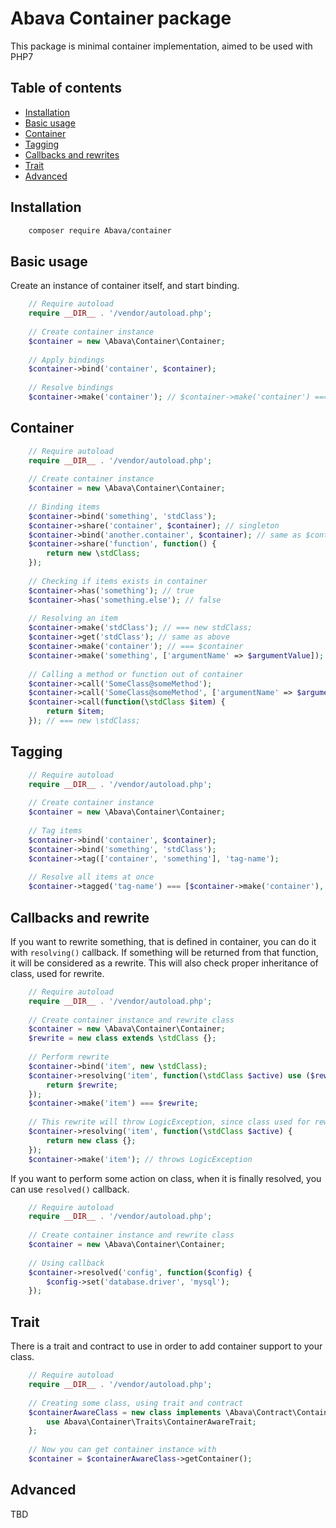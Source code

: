 # Abava Container package
This package is minimal container implementation, aimed to be used with PHP7

## Table of contents
- [Installation](#installation)
- [Basic usage](#basic-usage)
- [Container](#container)
- [Tagging](#tags)
- [Callbacks and rewrites](#affectors)
- [Trait](#trait)
- [Advanced](#advanced)

## Installation

```sh
    composer require Abava/container
```

## Basic usage
Create an instance of container itself, and start binding.

```php
    // Require autoload
    require __DIR__ . '/vendor/autoload.php';
    
    // Create container instance
    $container = new \Abava\Container\Container;
    
    // Apply bindings
    $container->bind('container', $container);
    
    // Resolve bindings
    $container->make('container'); // $container->make('container') === $container
```

## Container

```php
    // Require autoload
    require __DIR__ . '/vendor/autoload.php';
    
    // Create container instance
    $container = new \Abava\Container\Container;
    
    // Binding items
    $container->bind('something', 'stdClass');
    $container->share('container', $container); // singleton
    $container->bind('another.container', $container); // same as $container->share('another.container', $container);
    $container->share('function', function() {
        return new \stdClass;
    });
    
    // Checking if items exists in container
    $container->has('something'); // true
    $container->has('something.else'); // false
    
    // Resolving an item
    $container->make('stdClass'); // === new stdClass;
    $container->get('stdClass'); // same as above
    $container->make('container'); // === $container
    $container->make('something', ['argumentName' => $argumentValue]); // hand picked constructor arguments
    
    // Calling a method or function out of container
    $container->call('SomeClass@someMethod');
    $container->call('SomeClass@someMethod', ['argumentName' => $argumentValue]);
    $container->call(function(\stdClass $item) {
        return $item;
    }); // === new \stdClass;
```

## Tagging

```php
    // Require autoload
    require __DIR__ . '/vendor/autoload.php';
    
    // Create container instance
    $container = new \Abava\Container\Container;
    
    // Tag items
    $container->bind('container', $container);
    $container->bind('something', 'stdClass');
    $container->tag(['container', 'something'], 'tag-name');
    
    // Resolve all items at once
    $container->tagged('tag-name') === [$container->make('container'), $container->make('something')];
```

## Callbacks and rewrite
If you want to rewrite something, that is defined in container, you can do it with `resolving()` callback. If something will be returned from that function, it will be considered as a rewrite. This will also check proper inheritance of class, used for rewrite.

```php
    // Require autoload
    require __DIR__ . '/vendor/autoload.php';
    
    // Create container instance and rewrite class
    $container = new \Abava\Container\Container;
    $rewrite = new class extends \stdClass {};
    
    // Perform rewrite
    $container->bind('item', new \stdClass);
    $container->resolving('item', function(\stdClass $active) use ($rewrite) {
        return $rewrite;
    });
    $container->make('item') === $rewrite;
    
    // This rewrite will throw LogicException, since class used for rewrite isn't extending \stdClass
    $container->resolving('item', function(\stdClass $active) {
        return new class {};
    });
    $container->make('item'); // throws LogicException
```

If you want to perform some action on class, when it is finally resolved, you can use `resolved()` callback.

```php
    // Require autoload
    require __DIR__ . '/vendor/autoload.php';
    
    // Create container instance and rewrite class
    $container = new \Abava\Container\Container;
    
    // Using callback
    $container->resolved('config', function($config) {
        $config->set('database.driver', 'mysql');
    });
```

## Trait
There is a trait and contract to use in order to add container support to your class.

```php
    // Require autoload
    require __DIR__ . '/vendor/autoload.php';
    
    // Creating some class, using trait and contract
    $containerAwareClass = new class implements \Abava\Contract\Container\ContainerAwareContract {
        use Abava\Container\Traits\ContainerAwareTrait;
    };
    
    // Now you can get container instance with
    $container = $containerAwareClass->getContainer();
```

## Advanced
TBD